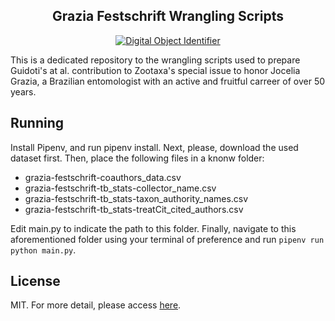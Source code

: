 <h2 align="center">
  Grazia Festschrift Wrangling Scripts
</h2>

<p align="center">
  <a href="https://doi.org/10.5281/zenodo.4313975">
      <img alt="Digital Object Identifier" src="https://img.shields.io/badge/DOI-10.5281%2Fzenodo.4313975-blue"/>
  </a>
</p>

This is a dedicated repository to the wrangling scripts used to prepare Guidoti's at al. contribution to Zootaxa's special issue to honor Jocelia Grazia, a Brazilian entomologist with an active and fruitful carreer of over 50 years.

## Running

Install Pipenv, and run pipenv install. Next, please, download the used dataset first. Then, place the following files in a knonw folder:

- grazia-festschrift-coauthors_data.csv
- grazia-festschrift-tb_stats-collector_name.csv
- grazia-festschrift-tb_stats-taxon_authority_names.csv
- grazia-festschrift-tb_stats-treatCit_cited_authors.csv

Edit main.py to indicate the path to this folder. Finally, navigate to this aforementioned folder using your terminal of preference and run `pipenv run python main.py`.

## License

MIT. For more detail, please access [here](https://github.com/mguidoti/grazia-festschrift/blob/main/LICENSE).

